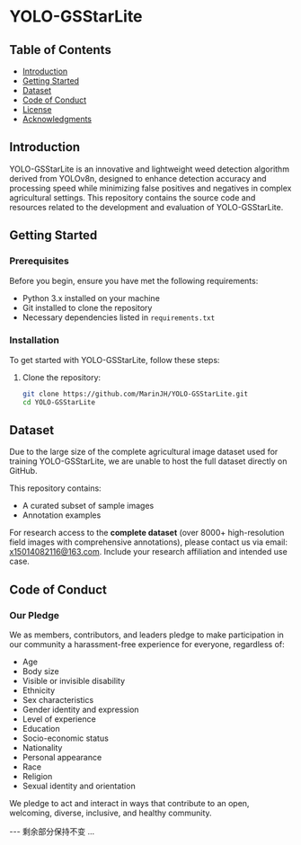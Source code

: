 # YOLO-GSStarLite

## Table of Contents
- [Introduction](#introduction)
- [Getting Started](#getting-started)
- [Dataset](#dataset)  <!-- 新增数据集部分 -->
- [Code of Conduct](#code-of-conduct)
- [License](#license)
- [Acknowledgments](#acknowledgments)

## Introduction

YOLO-GSStarLite is an innovative and lightweight weed detection algorithm derived from YOLOv8n, designed to enhance detection accuracy and processing speed while minimizing false positives and negatives in complex agricultural settings. This repository contains the source code and resources related to the development and evaluation of YOLO-GSStarLite.

## Getting Started

### Prerequisites

Before you begin, ensure you have met the following requirements:

- Python 3.x installed on your machine
- Git installed to clone the repository
- Necessary dependencies listed in `requirements.txt`

### Installation

To get started with YOLO-GSStarLite, follow these steps:

1. Clone the repository:
   ```bash
   git clone https://github.com/MarinJH/YOLO-GSStarLite.git
   cd YOLO-GSStarLite

## Dataset

Due to the large size of the complete agricultural image dataset used for training YOLO-GSStarLite, we are unable to host the full dataset directly on GitHub. 

This repository contains:
- A curated subset of sample images
- Annotation examples

For research access to the **complete dataset** (over 8000+ high-resolution field images with comprehensive annotations), please contact us via email: [x15014082116@163.com](mailto:x15014082116@163.com). Include your research affiliation and intended use case.

## Code of Conduct

### Our Pledge

We as members, contributors, and leaders pledge to make participation in our community a harassment-free experience for everyone, regardless of:

- Age
- Body size
- Visible or invisible disability
- Ethnicity
- Sex characteristics  
- Gender identity and expression
- Level of experience
- Education
- Socio-economic status
- Nationality
- Personal appearance
- Race
- Religion
- Sexual identity and orientation

We pledge to act and interact in ways that contribute to an open, welcoming, diverse, inclusive, and healthy community.

--- 剩余部分保持不变 ...
